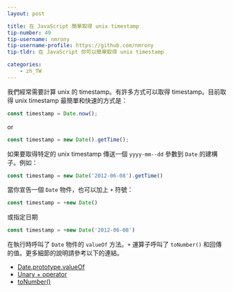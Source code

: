 ```yaml
---
layout: post

title: 在 JavaScript 簡單取得 unix timestamp
tip-number: 49
tip-username: nmrony
tip-username-profile: https://github.com/nmrony
tip-tldr: 在 JavaScript 你可以簡單取得 unix timestamp

categories:
    - zh_TW
---
```


我們經常需要計算 unix 的 timestamp。有許多方式可以取得 timestamp。目前取得 unix timestamp 最簡單和快速的方式是：

```js
const timestamp = Date.now();
```
or

```js
const timestamp = new Date().getTime();
```

如果要取得特定的 unix timestamp 傳送一個 `yyyy-mm--dd` 參數到 `Date` 的建構子。例如：

```js
const timestamp = new Date('2012-06-08').getTime()
```

當你宣告一個 `Date` 物件，也可以加上 `+` 符號：

```js
const timestamp = +new Date()
```
或指定日期

```js
const timestamp = +new Date('2012-06-08')
```
在執行時呼叫了 `Date` 物件的 `valueOf` 方法。`+` 運算子呼叫了 `toNumber()` 和回傳的值。更多細節的說明請參考以下的連結。

* [Date.prototype.valueOf](http://es5.github.io/#x15.9.5.8)
* [Unary + operator](http://es5.github.io/#x11.4.6)
* [toNumber()](http://es5.github.io/#x9.3)

